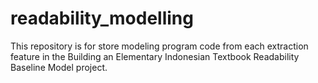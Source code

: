 # readability_modelling
This repository is for store modeling program code from each extraction feature in the Building an Elementary Indonesian Textbook Readability Baseline Model project.
